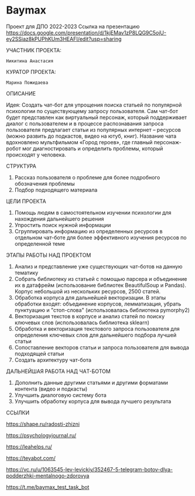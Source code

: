 # Baymax
Проект для ДПО 2022-2023
Ссылка на презентацию https://docs.google.com/presentation/d/1kjEMav1zP8LQG9C5ojU-ey2SSiaz8kPUPhKUm3HEAFI/edit?usp=sharing

УЧАСТНИК ПРОЕКТА:

    Никитина Анастасия
   
    
КУРАТОР ПРОЕКТА:

    Марина Пожидаева

ОПИСАНИЕ

Идея: Создать чат-бот для упрощения поиска статьей по популярной психологии по существующему запросу пользователя.
Сам чат-бот будет представлен как виртуальный персонаж, который поддерживает диалог с пользователем и в процессе распознавания запроса пользователя предлагает статьи из популярных интернет – ресурсов (можно развить до подкастов, видео на ютуб, книг).
Название чата вдохновлено мультфильмом «Город героев», где главный персонаж-робот мог диагностировать и определить проблемы, который происходят у человека.

СТРУКТУРА
1)	Рассказ пользователя о проблеме для более подробного обозначения проблемы
2)	Подбор подходящего материала

ЦЕЛИ ПРОЕКТА

1)	Помощь людям в самостоятельном изучении психологии для нахождения дальнейшего решения
2)	Упростить поиск нужной информации
3)	Сгруппировать информацию из определенных ресурсов в отдельном чат-боте для более эффективного изучения ресурсов по определенной теме


  ЭТАПЫ РАБОТЫ НАД ПРОЕКТОМ
  
1) Анализ и представление уже существующих чат-ботов на данную тематику
2)	Собрать библиотеку из статьей с помощью парсера и объединение их в датафрейм  (использование библиотек BeautifulSoup и Pandas). Корпус небольшой из нескольких ресурсов, 2500 статей.
3) Обработка корпуса для дальнейшей векторизации.  В этапы обработки входят: объединение корпусов, лемматизация, убрать пунктуацию и "стоп-слова" (использовалась библиотека pymorphy2)
4) Векторизация текстов в корпусе и анализ статей по поиску ключевых слов (использовалась библиотека sklearn)
5) Обработка и векторизация текстового запроса пользователя для определения ключевых слов для дальнейшего подбора лучшей статьи
6) Сопоставление векторов статьи и запроса пользователя для вывода подходящей статьи
7) Создать архитектуру чат-бота

ДАЛЬНЕЙШАЯ РАБОТА НАД ЧАT-БОТОМ

1) Дополнить данные другими статьями и другими форматами контента (видео и подкасты)
2) Улучшить диалоговую систему бота
3) Улучшить обработку корпуса для вывода лучшего результата

ССЫЛКИ

https://shape.ru/radosti-zhizni

https://psychologyjournal.ru/

https://leahelps.ru/

https://teyabot.com/

https://vc.ru/u/1063545-lev-levickiy/352467-5-telegram-botov-dlya-podderzhki-mentalnogo-zdorovya

https://t.me/baymax_test_task_bot
